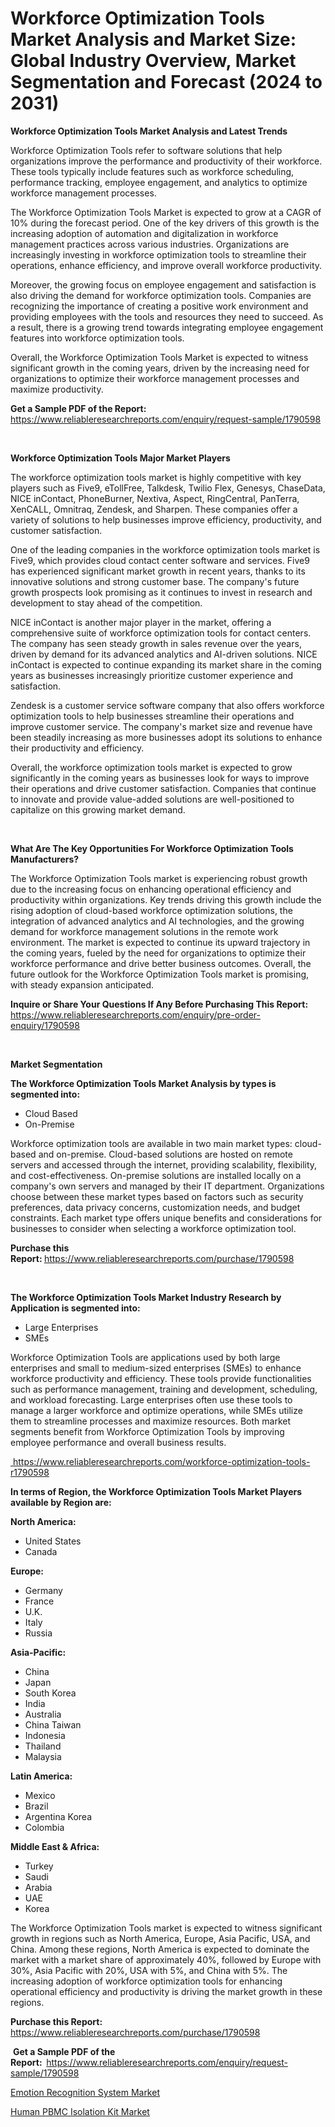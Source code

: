 <p><h1>Workforce Optimization Tools Market Analysis and Market Size: Global Industry Overview, Market Segmentation and Forecast (2024 to 2031)</h1></p><p><strong>Workforce Optimization Tools Market Analysis and Latest Trends</strong></p>
<p><p>Workforce Optimization Tools refer to software solutions that help organizations improve the performance and productivity of their workforce. These tools typically include features such as workforce scheduling, performance tracking, employee engagement, and analytics to optimize workforce management processes.</p><p>The Workforce Optimization Tools Market is expected to grow at a CAGR of 10% during the forecast period. One of the key drivers of this growth is the increasing adoption of automation and digitalization in workforce management practices across various industries. Organizations are increasingly investing in workforce optimization tools to streamline their operations, enhance efficiency, and improve overall workforce productivity.</p><p>Moreover, the growing focus on employee engagement and satisfaction is also driving the demand for workforce optimization tools. Companies are recognizing the importance of creating a positive work environment and providing employees with the tools and resources they need to succeed. As a result, there is a growing trend towards integrating employee engagement features into workforce optimization tools.</p><p>Overall, the Workforce Optimization Tools Market is expected to witness significant growth in the coming years, driven by the increasing need for organizations to optimize their workforce management processes and maximize productivity.</p></p>
<p><strong>Get a Sample PDF of the Report:&nbsp;</strong> <a href="https://www.reliableresearchreports.com/enquiry/request-sample/1790598">https://www.reliableresearchreports.com/enquiry/request-sample/1790598</a></p>
<p>&nbsp;</p>
<p><strong>Workforce Optimization Tools Major Market Players</strong></p>
<p><p>The workforce optimization tools market is highly competitive with key players such as Five9, eTollFree, Talkdesk, Twilio Flex, Genesys, ChaseData, NICE inContact, PhoneBurner, Nextiva, Aspect, RingCentral, PanTerra, XenCALL, Omnitraq, Zendesk, and Sharpen. These companies offer a variety of solutions to help businesses improve efficiency, productivity, and customer satisfaction.</p><p>One of the leading companies in the workforce optimization tools market is Five9, which provides cloud contact center software and services. Five9 has experienced significant market growth in recent years, thanks to its innovative solutions and strong customer base. The company's future growth prospects look promising as it continues to invest in research and development to stay ahead of the competition.</p><p>NICE inContact is another major player in the market, offering a comprehensive suite of workforce optimization tools for contact centers. The company has seen steady growth in sales revenue over the years, driven by demand for its advanced analytics and AI-driven solutions. NICE inContact is expected to continue expanding its market share in the coming years as businesses increasingly prioritize customer experience and satisfaction.</p><p>Zendesk is a customer service software company that also offers workforce optimization tools to help businesses streamline their operations and improve customer service. The company's market size and revenue have been steadily increasing as more businesses adopt its solutions to enhance their productivity and efficiency.</p><p>Overall, the workforce optimization tools market is expected to grow significantly in the coming years as businesses look for ways to improve their operations and drive customer satisfaction. Companies that continue to innovate and provide value-added solutions are well-positioned to capitalize on this growing market demand.</p></p>
<p>&nbsp;</p>
<p><strong>What Are The Key Opportunities For Workforce Optimization Tools Manufacturers?</strong></p>
<p><p>The Workforce Optimization Tools market is experiencing robust growth due to the increasing focus on enhancing operational efficiency and productivity within organizations. Key trends driving this growth include the rising adoption of cloud-based workforce optimization solutions, the integration of advanced analytics and AI technologies, and the growing demand for workforce management solutions in the remote work environment. The market is expected to continue its upward trajectory in the coming years, fueled by the need for organizations to optimize their workforce performance and drive better business outcomes. Overall, the future outlook for the Workforce Optimization Tools market is promising, with steady expansion anticipated.</p></p>
<p><strong>Inquire or Share Your Questions If Any Before Purchasing This Report:</strong> <a href="https://www.reliableresearchreports.com/enquiry/pre-order-enquiry/1790598">https://www.reliableresearchreports.com/enquiry/pre-order-enquiry/1790598</a></p>
<p>&nbsp;</p>
<p><strong>Market Segmentation</strong></p>
<p><strong>The Workforce Optimization Tools Market Analysis by types is segmented into:</strong></p>
<p><ul><li>Cloud Based</li><li>On-Premise</li></ul></p>
<p><p>Workforce optimization tools are available in two main market types: cloud-based and on-premise. Cloud-based solutions are hosted on remote servers and accessed through the internet, providing scalability, flexibility, and cost-effectiveness. On-premise solutions are installed locally on a company's own servers and managed by their IT department. Organizations choose between these market types based on factors such as security preferences, data privacy concerns, customization needs, and budget constraints. Each market type offers unique benefits and considerations for businesses to consider when selecting a workforce optimization tool.</p></p>
<p><strong>Purchase this Report:&nbsp;</strong><a href="https://www.reliableresearchreports.com/purchase/1790598">https://www.reliableresearchreports.com/purchase/1790598</a></p>
<p>&nbsp;</p>
<p><strong>The Workforce Optimization Tools Market Industry Research by Application is segmented into:</strong></p>
<p><ul><li>Large Enterprises</li><li>SMEs</li></ul></p>
<p><p>Workforce Optimization Tools are applications used by both large enterprises and small to medium-sized enterprises (SMEs) to enhance workforce productivity and efficiency. These tools provide functionalities such as performance management, training and development, scheduling, and workload forecasting. Large enterprises often use these tools to manage a larger workforce and optimize operations, while SMEs utilize them to streamline processes and maximize resources. Both market segments benefit from Workforce Optimization Tools by improving employee performance and overall business results.</p></p>
<p><a href="https://www.reliableresearchreports.com/workforce-optimization-tools-r1790598">&nbsp;https://www.reliableresearchreports.com/workforce-optimization-tools-r1790598</a></p>
<p><strong>In terms of Region, the Workforce Optimization Tools Market Players available by Region are:</strong></p>
<p>
    <p> <strong> North America: </strong>
        <ul>
            <li>United States</li>
            <li>Canada</li>
        </ul>
        </p> 
    <p> <strong> Europe: </strong>
        <ul>
            <li>Germany</li>
            <li>France</li>
            <li>U.K.</li>
            <li>Italy</li>
            <li>Russia</li>
        </ul>
        </p> 
    <p> <strong> Asia-Pacific: </strong>
        <ul>
            <li>China</li>
            <li>Japan</li>
            <li>South Korea</li>
            <li>India</li>
            <li>Australia</li>
            <li>China Taiwan</li>
            <li>Indonesia</li>
            <li>Thailand</li>
            <li>Malaysia</li>
        </ul>
        </p> 
    <p> <strong> Latin America: </strong>
        <ul>
            <li>Mexico</li>
            <li>Brazil</li>
            <li>Argentina Korea</li>
            <li>Colombia</li>
        </ul>
        </p> 
    <p> <strong> Middle East & Africa: </strong>
        <ul>
            <li>Turkey</li>
            <li>Saudi</li>
            <li>Arabia</li>
            <li>UAE</li>
            <li>Korea</li>
        </ul>
    </p>
    </p>
<p><p>The Workforce Optimization Tools market is expected to witness significant growth in regions such as North America, Europe, Asia Pacific, USA, and China. Among these regions, North America is expected to dominate the market with a market share of approximately 40%, followed by Europe with 30%, Asia Pacific with 20%, USA with 5%, and China with 5%. The increasing adoption of workforce optimization tools for enhancing operational efficiency and productivity is driving the market growth in these regions.</p></p>
<p><strong>Purchase this Report: </strong><a href="https://www.reliableresearchreports.com/purchase/1790598">https://www.reliableresearchreports.com/purchase/1790598</a></p>
<p>&nbsp;<strong>Get a Sample PDF of the Report:&nbsp;&nbsp;</strong><a href="https://www.reliableresearchreports.com/enquiry/request-sample/1790598">https://www.reliableresearchreports.com/enquiry/request-sample/1790598</a></p>
<p><strong></strong></p>
<p><p><a href="https://github.com/JennyferFeil2023/Market-Research-Report-List-1/blob/main/emotion-recognition-system-market.md">Emotion Recognition System Market</a></p><p><a href="https://view.publitas.com/reportprime-1/human-pbmc-isolation-kit-market-comprehensive-assessment-by-type-application-and-geography/">Human PBMC Isolation Kit Market</a></p></p>